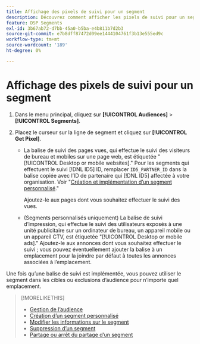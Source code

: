 ```yaml
---
title: Affichage des pixels de suivi pour un segment
description: Découvrez comment afficher les pixels de suivi pour un segment d’exclusion de vente personnalisé ou CCPA.
feature: DSP Segments
exl-id: 3b67ab72-d7bb-45a0-b5ba-e4b811b7d2b3
source-git-commit: e7b8dff87472d09ee1444104761f3b13e555ed9c
workflow-type: tm+mt
source-wordcount: '189'
ht-degree: 0%

---
```


# Affichage des pixels de suivi pour un segment

1. Dans le menu principal, cliquez sur **[!UICONTROL Audiences]** > **[!UICONTROL Segments]**.

1. Placez le curseur sur la ligne de segment et cliquez sur **[!UICONTROL Get Pixel]**.

   * La balise de suivi des pages vues, qui effectue le suivi des visiteurs de bureau et mobiles sur une page web, est étiquetée &quot;[!UICONTROL Desktop or mobile websites].&quot; Pour les segments qui effectuent le suivi [!DNL ID5] ID, remplacer `ID5_PARTNER_ID` dans la balise copiée avec l’ID de partenaire qui [!DNL ID5] affectée à votre organisation. Voir &quot;[Création et implémentation d’un segment personnalisé](/help/dsp/audiences/custom-segment-create.md).&quot;

     Ajoutez-le aux pages dont vous souhaitez effectuer le suivi des vues.

   * (Segments personnalisés uniquement) La balise de suivi d’impression, qui effectue le suivi des utilisateurs exposés à une unité publicitaire sur un ordinateur de bureau, un appareil mobile ou un appareil CTV, est étiquetée &quot;[!UICONTROL Desktop or mobile ads].&quot; Ajoutez-le aux annonces dont vous souhaitez effectuer le suivi ; vous pouvez éventuellement ajouter la balise à un emplacement pour la joindre par défaut à toutes les annonces associées à l’emplacement.

Une fois qu’une balise de suivi est implémentée, vous pouvez utiliser le segment dans les cibles ou exclusions d’audience pour n’importe quel emplacement.

>[!MORELIKETHIS]
>
>* [Gestion de l’audience](audience-about.md)
>* [Création d’un segment personnalisé](custom-segment-create.md)
>* [Modifier les informations sur le segment](segment-edit.md)
>* [Suppression d’un segment](segment-delete.md)
>* [Partage ou arrêt du partage d’un segment](segment-share.md)
